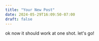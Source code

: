 ```yaml
---
title: "Your New Post"
date: 2024-05-29T16:09:50-07:00
draft: false
---
```



ok now it should work at one shot. let's go!
